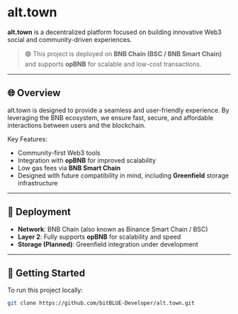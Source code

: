 # alt.town

**alt.town** is a decentralized platform focused on building innovative Web3 social and community-driven experiences.

> 🟢 This project is deployed on **BNB Chain (BSC / BNB Smart Chain)** and supports **opBNB** for scalable and low-cost transactions.

---

## 🌐 Overview

alt.town is designed to provide a seamless and user-friendly experience. By leveraging the BNB ecosystem, we ensure fast, secure, and affordable interactions between users and the blockchain.

Key Features:
- Community-first Web3 tools
- Integration with **opBNB** for improved scalability
- Low gas fees via **BNB Smart Chain**
- Designed with future compatibility in mind, including **Greenfield** storage infrastructure

---

## 🔗 Deployment

- **Network**: BNB Chain (also known as Binance Smart Chain / BSC)
- **Layer 2**: Fully supports **opBNB** for scalability and speed
- **Storage (Planned)**: Greenfield integration under development

---

## 🚀 Getting Started

To run this project locally:

```bash
git clone https://github.com/bitBLUE-Developer/alt.town.git